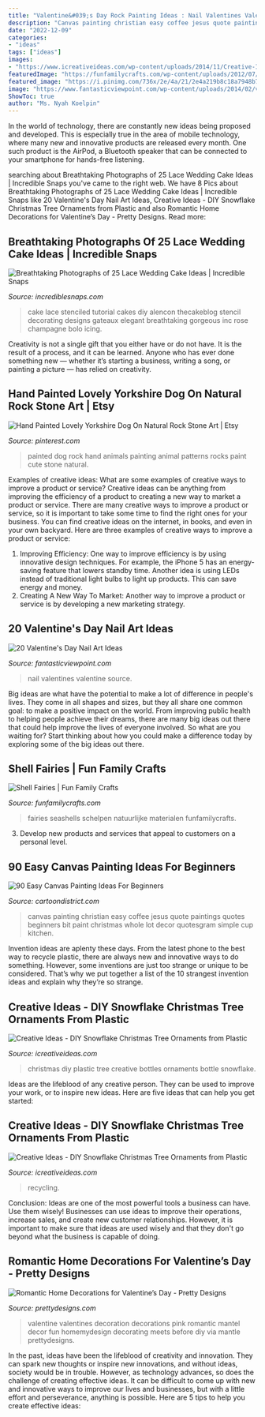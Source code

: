 ```yaml
---
title: "Valentine&#039;s Day Rock Painting Ideas : Nail Valentines Valentine Source"
description: "Canvas painting christian easy coffee jesus quote paintings quotes beginners bit paint christmas whole lot decor quotesgram simple cup kitchen"
date: "2022-12-09"
categories:
- "ideas"
tags: ["ideas"]
images:
- "https://www.icreativeideas.com/wp-content/uploads/2014/11/Creative-Ideas-DIY-Plastic-Bottle-Christmas-Tree-8.jpg"
featuredImage: "https://funfamilycrafts.com/wp-content/uploads/2012/07/fairies.jpg"
featured_image: "https://i.pinimg.com/736x/2e/4a/21/2e4a219b8c18a7948b70b6eb27bf6649.jpg"
image: "https://www.fantasticviewpoint.com/wp-content/uploads/2014/02/valentines-day-nail-art-ideas-22.jpg"
ShowToc: true
author: "Ms. Nyah Koelpin"
---
```



In the world of technology, there are constantly new ideas being proposed and developed. This is especially true in the area of mobile technology, where many new and innovative products are released every month. One such product is the AirPod, a Bluetooth speaker that can be connected to your smartphone for hands-free listening.

	

		
searching about Breathtaking Photographs of 25 Lace Wedding Cake Ideas | Incredible Snaps you've came to the right web. We have 8 Pics about Breathtaking Photographs of 25 Lace Wedding Cake Ideas | Incredible Snaps like 20 Valentine&#039;s Day Nail Art Ideas, Creative Ideas - DIY Snowflake Christmas Tree Ornaments from Plastic and also Romantic Home Decorations for Valentine’s Day - Pretty Designs. Read more:
		
    
## Breathtaking Photographs Of 25 Lace Wedding Cake Ideas | Incredible Snaps

<img loading=lazy src="http://www.incrediblesnaps.com/wp-content/uploads/2014/11/Lace-Wedding-Cakes-1.jpg" onerror="this.onerror=null;this.src='https://tse1.mm.bing.net/th?id=OIP.ujGnupkaU0XBFtD1XfV9IgHaLE&amp;pid=15.1';" alt="Breathtaking Photographs of 25 Lace Wedding Cake Ideas | Incredible Snaps">

_Source: incrediblesnaps.com_

>cake lace stenciled tutorial cakes diy alencon thecakeblog stencil decorating designs gateaux elegant breathtaking gorgeous inc rose champagne bolo icing. 

	

Creativity is not a single gift that you either have or do not have. It is the result of a process, and it can be learned. Anyone who has ever done something new — whether it’s starting a business, writing a song, or painting a picture — has relied on creativity.

    
## Hand Painted Lovely Yorkshire Dog On Natural Rock Stone Art | Etsy

<img loading=lazy src="https://i.pinimg.com/736x/2e/4a/21/2e4a219b8c18a7948b70b6eb27bf6649.jpg" onerror="this.onerror=null;this.src='https://tse1.mm.bing.net/th?id=OIP.fLw_D7zYHOwW1migtgW3vgHaJ3&amp;pid=15.1';" alt="Hand Painted Lovely Yorkshire Dog On Natural Rock Stone Art | Etsy">

_Source: pinterest.com_

>painted dog rock hand animals painting animal patterns rocks paint cute stone natural. 

	

Examples of creative ideas: What are some examples of creative ways to improve a product or service?
Creative ideas can be anything from improving the efficiency of a product to creating a new way to market a product or service. There are many creative ways to improve a product or service, so it is important to take some time to find the right ones for your business. You can find creative ideas on the internet, in books, and even in your own backyard. Here are three examples of creative ways to improve a product or service: 
1. Improving Efficiency: One way to improve efficiency is by using innovative design techniques. For example, the iPhone 5 has an energy-saving feature that lowers standby time. Another idea is using LEDs instead of traditional light bulbs to light up products. This can save energy and money. 
2. Creating A New Way To Market: Another way to improve a product or service is by developing a new marketing strategy.

    
## 20 Valentine&#039;s Day Nail Art Ideas

<img loading=lazy src="https://www.fantasticviewpoint.com/wp-content/uploads/2014/02/valentines-day-nail-art-ideas-22.jpg" onerror="this.onerror=null;this.src='https://tse2.mm.bing.net/th?id=OIP.LsaYMGJKH4sUmP_TEMeysQHaFj&amp;pid=15.1';" alt="20 Valentine&#039;s Day Nail Art Ideas">

_Source: fantasticviewpoint.com_

>nail valentines valentine source. 

	

Big ideas are what have the potential to make a lot of difference in people's lives. They come in all shapes and sizes, but they all share one common goal: to make a positive impact on the world. From improving public health to helping people achieve their dreams, there are many big ideas out there that could help improve the lives of everyone involved. So what are you waiting for? Start thinking about how you could make a difference today by exploring some of the big ideas out there.

    
## Shell Fairies | Fun Family Crafts

<img loading=lazy src="https://funfamilycrafts.com/wp-content/uploads/2012/07/fairies.jpg" onerror="this.onerror=null;this.src='https://tse4.mm.bing.net/th?id=OIP.accW4bSdwq0an_TXaEM5QAHaFj&amp;pid=15.1';" alt="Shell Fairies | Fun Family Crafts">

_Source: funfamilycrafts.com_

>fairies seashells schelpen natuurlijke materialen funfamilycrafts. 

	

3. Develop new products and services that appeal to customers on a personal level.

    
## 90 Easy Canvas Painting Ideas For Beginners

<img loading=lazy src="http://www.cartoondistrict.com/wp-content/uploads/2017/06/Easy-Canvas-Painting-Ideas-For-Beginners18-1.jpg" onerror="this.onerror=null;this.src='https://tse3.mm.bing.net/th?id=OIP.Yiii7_mrYuz84EwP6aw7jwHaJ4&amp;pid=15.1';" alt="90 Easy Canvas Painting Ideas For Beginners">

_Source: cartoondistrict.com_

>canvas painting christian easy coffee jesus quote paintings quotes beginners bit paint christmas whole lot decor quotesgram simple cup kitchen. 

	

Invention ideas are aplenty these days. From the latest phone to the best way to recycle plastic, there are always new and innovative ways to do something. However, some inventions are just too strange or unique to be considered. That’s why we put together a list of the 10 strangest invention ideas and explain why they’re so strange.

    
## Creative Ideas - DIY Snowflake Christmas Tree Ornaments From Plastic

<img loading=lazy src="https://www.icreativeideas.com/wp-content/uploads/2014/11/Creative-Ideas-DIY-Plastic-Bottle-Christmas-Tree-8.jpg" onerror="this.onerror=null;this.src='https://tse2.mm.bing.net/th?id=OIP.R5w7b3c_wsYq9dy4w8JhPgHaJ4&amp;pid=15.1';" alt="Creative Ideas - DIY Snowflake Christmas Tree Ornaments from Plastic">

_Source: icreativeideas.com_

>christmas diy plastic tree creative bottles ornaments bottle snowflake. 

	

Ideas are the lifeblood of any creative person. They can be used to improve your work, or to inspire new ideas. Here are five ideas that can help you get started: 

    
## Creative Ideas - DIY Snowflake Christmas Tree Ornaments From Plastic

<img loading=lazy src="https://www.icreativeideas.com/wp-content/uploads/2014/11/Creative-Ideas-DIY-Plastic-Bottle-Christmas-Tree-10.jpg" onerror="this.onerror=null;this.src='https://tse3.mm.bing.net/th?id=OIP.NBjpyX0QAFQJq_AYulxmkgHaJ4&amp;pid=15.1';" alt="Creative Ideas - DIY Snowflake Christmas Tree Ornaments from Plastic">

_Source: icreativeideas.com_

>recycling. 

	

Conclusion: Ideas are one of the most powerful tools a business can have. Use them wisely!
Businesses can use ideas to improve their operations, increase sales, and create new customer relationships. However, it is important to make sure that ideas are used wisely and that they don't go beyond what the business is capable of doing.

    
## Romantic Home Decorations For Valentine’s Day - Pretty Designs

<img loading=lazy src="https://www.prettydesigns.com/wp-content/uploads/2015/01/Pink-Decoration.jpg" onerror="this.onerror=null;this.src='https://tse1.mm.bing.net/th?id=OIP.14dS1_nBaUbLTrBvAxZwuAHaJ_&amp;pid=15.1';" alt="Romantic Home Decorations for Valentine’s Day - Pretty Designs">

_Source: prettydesigns.com_

>valentine valentines decoration decorations pink romantic mantel decor fun homemydesign decorating meets before diy via mantle prettydesigns. 

	

In the past, ideas have been the lifeblood of creativity and innovation. They can spark new thoughts or inspire new innovations, and without ideas, society would be in trouble. However, as technology advances, so does the challenge of creating effective ideas. It can be difficult to come up with new and innovative ways to improve our lives and businesses, but with a little effort and perseverance, anything is possible. Here are 5 tips to help you create effective ideas: 
